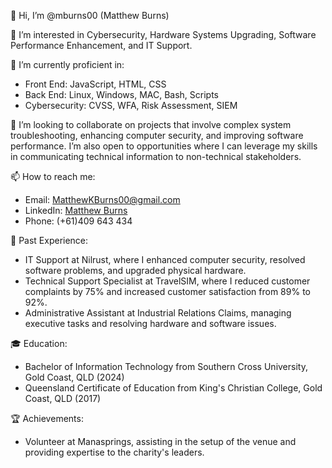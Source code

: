 👋 Hi, I’m @mburns00 (Matthew Burns)

👀 I’m interested in Cybersecurity, Hardware Systems Upgrading, Software Performance Enhancement, and IT Support.

🌱 I’m currently proficient in:
   - Front End: JavaScript, HTML, CSS
   - Back End: Linux, Windows, MAC, Bash, Scripts
   - Cybersecurity: CVSS, WFA, Risk Assessment, SIEM

💞️ I’m looking to collaborate on projects that involve complex system troubleshooting, enhancing computer security, and improving software performance. I’m also open to opportunities where I can leverage my skills in communicating technical information to non-technical stakeholders.

📫 How to reach me:
   - Email: MatthewKBurns00@gmail.com
   - LinkedIn: [Matthew Burns](https://linkedin.com/in/matthew-burns-492541253)
   - Phone: (+61)409 643 434

🏢 Past Experience:
   - IT Support at Nilrust, where I enhanced computer security, resolved software problems, and upgraded physical hardware.
   - Technical Support Specialist at TravelSIM, where I reduced customer complaints by 75% and increased customer satisfaction from 89% to 92%.
   - Administrative Assistant at Industrial Relations Claims, managing executive tasks and resolving hardware and software issues.

🎓 Education:
   - Bachelor of Information Technology from Southern Cross University, Gold Coast, QLD (2024)
   - Queensland Certificate of Education from King's Christian College, Gold Coast, QLD (2017)

🏆 Achievements:
   - Volunteer at Manasprings, assisting in the setup of the venue and providing expertise to the charity's leaders.
  
